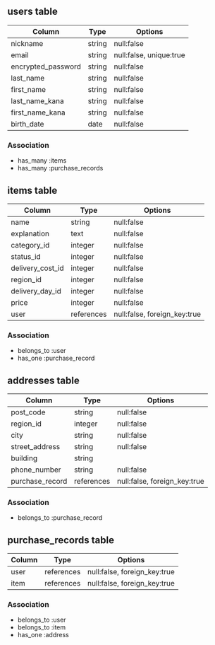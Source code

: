 ## users table

|Column            |Type  |Options                |
|------------------|------|-----------------------|
|nickname          |string|null:false             |
|email             |string|null:false, unique:true|
|encrypted_password|string|null:false             |
|last_name         |string|null:false             |
|first_name        |string|null:false             |
|last_name_kana    |string|null:false             |
|first_name_kana   |string|null:false             |
|birth_date        |date  |null:false             |

### Association
- has_many :items
- has_many :purchase_records



## items table

|Column             |Type      |Options                     |
|-------------------|----------|----------------------------|
|name               |string    |null:false                  |
|explanation        |text      |null:false                  |
|category_id        |integer   |null:false                  |
|status_id          |integer   |null:false                  |
|delivery_cost_id   |integer   |null:false                  |
|region_id          |integer   |null:false                  |
|delivery_day_id    |integer   |null:false                  |
|price              |integer   |null:false                  |
|user               |references|null:false, foreign_key:true|

### Association
- belongs_to :user
- has_one :purchase_record



## addresses table

|Column           |Type       |Options                     |
|-----------------|-----------|----------------------------|
|post_code        |string     |null:false                  |
|region_id        |integer    |null:false                  |
|city             |string     |null:false                  |
|street_address   |string     |null:false                  |
|building         |string     |                            |
|phone_number     |string     |null:false                  |
|purchase_record  |references |null:false, foreign_key:true|

### Association
- belongs_to :purchase_record


## purchase_records table

|Column           |Type           |Options                     |
|-----------------|---------------|----------------------------|
|user             |references     |null:false, foreign_key:true|
|item             |references     |null:false, foreign_key:true|



### Association
- belongs_to :user
- belongs_to :item
- has_one :address